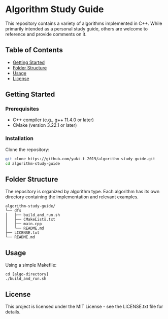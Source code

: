 # Algorithm Study Guide

This repository contains a variety of algorithms implemented in C++. 
While primarily intended as a personal study guide, others are welcome to reference and provide comments on it.

## Table of Contents
- [Getting Started](#getting-started)
- [Folder Structure](#folder-structure)
- [Usage](#usage)
- [License](#license)

## Getting Started

### Prerequisites
- C++ compiler (e.g., g++ 11.4.0 or later)
- CMake (version 3.22.1 or later)

### Installation
Clone the repository:
```bash
git clone https://github.com/yuki-t-2019/algorithm-study-guide.git
cd algorithm-study-guide
```

## Folder Structure
The repository is organized by algorithm type.
Each algorithm has its own directory containing the implementation and relevant examples.
```
algorithm-study-guide/
└── dfs
│   ├── build_and_run.sh
│   ├── CMakeLists.txt
│   ├── main.cpp
│   └── README.md
├── LICENSE.txt
└── README.md

```

## Usage
Using a simple Makefile:
```
cd [algo-directory]
./build_and_run.sh
```


## License
This project is licensed under the MIT License - see the LICENSE.txt file for details.

